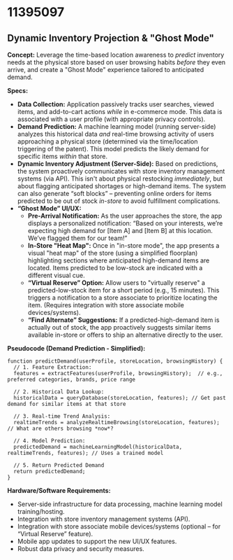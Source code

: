 # 11395097

## Dynamic Inventory Projection & "Ghost Mode"

**Concept:** Leverage the time-based location awareness to *predict* inventory needs at the physical store based on user browsing habits *before* they even arrive, and create a "Ghost Mode" experience tailored to anticipated demand.

**Specs:**

*   **Data Collection:** Application passively tracks user searches, viewed items, and add-to-cart actions *while* in e-commerce mode. This data is associated with a user profile (with appropriate privacy controls).
*   **Demand Prediction:** A machine learning model (running server-side) analyzes this historical data *and* real-time browsing activity of users approaching a physical store (determined via the time/location triggering of the patent). This model predicts the likely demand for specific items *within* that store.
*   **Dynamic Inventory Adjustment (Server-Side):** Based on predictions, the system proactively communicates with store inventory management systems (via API). This isn't about physical restocking *immediately*, but about flagging anticipated shortages or high-demand items.  The system can also generate “soft blocks” – preventing online orders for items predicted to be out of stock *in-store* to avoid fulfillment complications.
*   **“Ghost Mode” UI/UX:**
    *   **Pre-Arrival Notification:** As the user approaches the store, the app displays a personalized notification: “Based on your interests, we’re expecting high demand for [Item A] and [Item B] at this location.  We’ve flagged them for our team!”
    *   **In-Store "Heat Map":** Once in "in-store mode", the app presents a visual "heat map" of the store (using a simplified floorplan) highlighting sections where anticipated high-demand items are located.  Items predicted to be low-stock are indicated with a different visual cue.
    *   **“Virtual Reserve” Option:** Allow users to "virtually reserve" a predicted-low-stock item for a short period (e.g., 15 minutes).  This triggers a notification to a store associate to prioritize locating the item.  (Requires integration with store associate mobile devices/systems).
    *   **“Find Alternate” Suggestions:** If a predicted-high-demand item is actually out of stock, the app proactively suggests similar items available in-store or offers to ship an alternative directly to the user.

**Pseudocode (Demand Prediction - Simplified):**

```
function predictDemand(userProfile, storeLocation, browsingHistory) {
  // 1. Feature Extraction:
  features = extractFeatures(userProfile, browsingHistory);  // e.g., preferred categories, brands, price range

  // 2. Historical Data Lookup:
  historicalData = queryDatabase(storeLocation, features); // Get past demand for similar items at that store

  // 3. Real-time Trend Analysis:
  realtimeTrends = analyzeRealtimeBrowsing(storeLocation, features); // What are others browsing *now*?

  // 4. Model Prediction:
  predictedDemand = machineLearningModel(historicalData, realtimeTrends, features); // Uses a trained model

  // 5. Return Predicted Demand
  return predictedDemand;
}
```

**Hardware/Software Requirements:**

*   Server-side infrastructure for data processing, machine learning model training/hosting.
*   Integration with store inventory management systems (API).
*   Integration with store associate mobile devices/systems (optional – for “Virtual Reserve” feature).
*   Mobile app updates to support the new UI/UX features.
*   Robust data privacy and security measures.